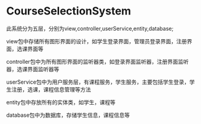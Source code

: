 # CourseSelectionSystem

此系统分为五层，分别为view,controller,userService,entity,database;

view包中存储所有图形界面的设计，如学生登录界面，管理员登录界面，注册界面，选课界面等

controller包中为所有图形界面的监听器类，如登录界面监听器，注册界面监听器，选课界面监听器等

userService包中为用户服务层，有课程服务，学生服务，主要包括学生登录，学生注册，选课，课程信息管理等方法

entity包中存放所有的实体类，如学生，课程等

database包中为数据库，存储学生信息，课程信息等
